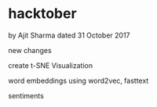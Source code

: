 # hacktober

by Ajit Sharma
dated 31 October 2017

new changes

create t-SNE Visualization

word embeddings using word2vec, fasttext

sentiments
